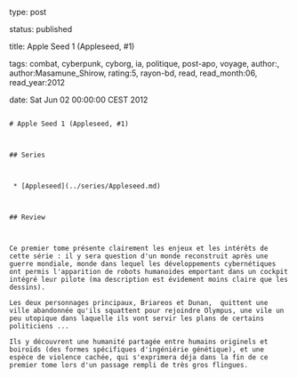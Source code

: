 type: post
status: published
title: Apple Seed 1 (Appleseed, #1)
tags:  combat,  cyberpunk,  cyborg,  ia,  politique,  post-apo,  voyage, author:, author:Masamune_Shirow, rating:5, rayon-bd, read, read_month:06, read_year:2012
date: Sat Jun 02 00:00:00 CEST 2012
~~~~~~
# Apple Seed 1 (Appleseed, #1)

## Series

 * [Appleseed](../series/Appleseed.md)

## Review

Ce premier tome présente clairement les enjeux et les intérêts de cette série : il y sera question d'un monde reconstruit après une guerre mondiale, monde dans lequel les développements cybernétiques ont permis l'apparition de robots humanoides emportant dans un cockpit intégré leur pilote (ma description est évidement moins claire que les dessins).  
Les deux personnages principaux, Briareos et Dunan,  quittent une ville abandonnée qu'ils squattent pour rejoindre Olympus, une vile un peu utopique dans laquelle ils vont servir les plans de certains politiciens ...  
Ils y découvrent une humanité partagée entre humains originels et boiroïds (des formes spécifiques d'ingéniérie génétique), et une espèce de violence cachée, qui s'exprimera déja dans la fin de ce premier tome lors d'un passage rempli de très gros flingues.